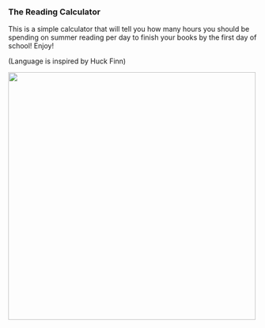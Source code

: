 


### The Reading Calculator
This is a simple calculator that will tell you how many hours you should be spending on summer reading per day to finish your books by the first day of school! Enjoy!

(Language is inspired by Huck Finn)

<img src="http://www.bradleysbookoutlet.com/wp-content/uploads/2013/09/huck-finn.jpg" width="500px">

